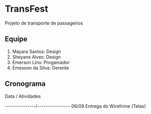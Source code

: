 # TransFest
Projeto de transporte de passageiros 

## Equipe 
 1. Mayara Santos: Design
 2. Sheyane Alves: Design
 3. Emerson Lino: Progamador
 4. Emesson da Silva: Gerente 
 
## Cronograma 
Data      /     Atividades



---------------/----------------
06/09  Entrega do Wirefrime (Telas)
